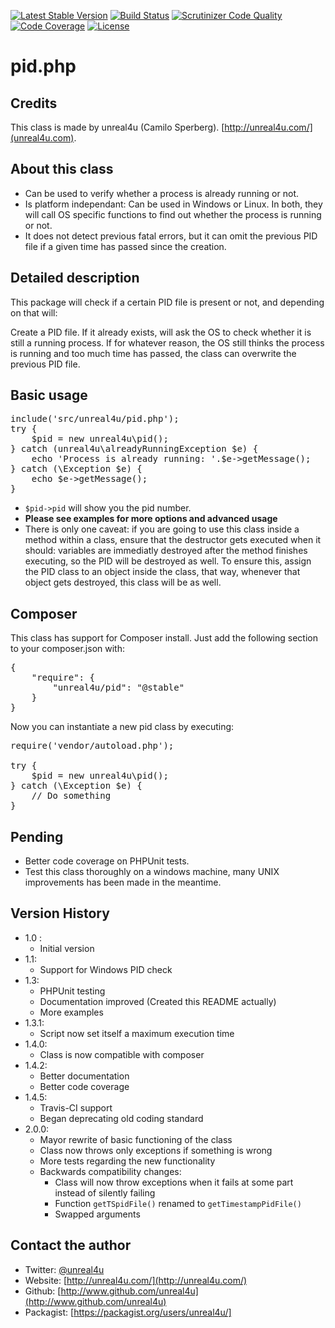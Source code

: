 [![Latest Stable Version](https://poser.pugx.org/unreal4u/pid/v/stable.png)](https://packagist.org/packages/unreal4u/pid)
[![Build Status](https://travis-ci.org/unreal4u/pid.png?branch=master)](https://travis-ci.org/unreal4u/pid)
[![Scrutinizer Code Quality](https://scrutinizer-ci.com/g/unreal4u/pid/badges/quality-score.png?s=250617550b830844374c830e955dfbdd31df3c11)](https://scrutinizer-ci.com/g/unreal4u/pid/)
[![Code Coverage](https://scrutinizer-ci.com/g/unreal4u/pid/badges/coverage.png?s=69f58ff3d306565bcde70c045878420f7bbdbd29)](https://scrutinizer-ci.com/g/unreal4u/pid/)
[![License](https://poser.pugx.org/unreal4u/pid/license.png)](https://packagist.org/packages/unreal4u/pid)

pid.php
======

Credits
--------

This class is made by unreal4u (Camilo Sperberg). [http://unreal4u.com/](unreal4u.com).

About this class
--------

* Can be used to verify whether a process is already running or not.
* Is platform independant: Can be used in Windows or Linux. In both, they will call OS specific functions to find out whether the process is running or not.
* It does not detect previous fatal errors, but it can omit the previous PID file if a given time has passed since the creation.

Detailed description
---------

This package will check if a certain PID file is present or not, and depending on that will:

Create a PID file.
If it already exists, will ask the OS to check whether it is still a running process.
If for whatever reason, the OS still thinks the process is running and too much time has passed, the class can overwrite the previous PID file.

Basic usage
----------

<pre>include('src/unreal4u/pid.php');
try {
    $pid = new unreal4u\pid();
} catch (unreal4u\alreadyRunningException $e) {
    echo 'Process is already running: '.$e->getMessage();
} catch (\Exception $e) {
    echo $e->getMessage();
}
</pre>
* `$pid->pid` will show you the pid number.
* **Please see examples for more options and advanced usage**
* There is only one caveat: if you are going to use this class inside a method within a class, ensure that the destructor gets executed when it should: variables are immediatly destroyed after the method finishes executing, so the PID will be destroyed as well. To ensure this, assign the PID class to an object inside the class, that way, whenever that object gets destroyed, this class will be as well.

Composer
----------

This class has support for Composer install. Just add the following section to your composer.json with:

<pre>
{
    "require": {
        "unreal4u/pid": "@stable"
    }
}
</pre>

Now you can instantiate a new pid class by executing:

<pre>
require('vendor/autoload.php');

try {
    $pid = new unreal4u\pid();
} catch (\Exception $e) {
    // Do something
}
</pre>

Pending
---------
* Better code coverage on PHPUnit tests.
* Test this class thoroughly on a windows machine, many UNIX improvements has been made in the meantime.

Version History
----------

* 1.0 :
    * Initial version
* 1.1:
    * Support for Windows PID check
* 1.3:
    * PHPUnit testing
    * Documentation improved (Created this README actually)
    * More examples
* 1.3.1:
    * Script now set itself a maximum execution time
* 1.4.0:
    * Class is now compatible with composer
* 1.4.2:
    * Better documentation
    * Better code coverage
* 1.4.5:
    * Travis-CI support
    * Began deprecating old coding standard
* 2.0.0:
    * Mayor rewrite of basic functioning of the class
    * Class now throws only exceptions if something is wrong
    * More tests regarding the new functionality
    * Backwards compatibility changes:
        * Class will now throw exceptions when it fails at some part instead of silently failing
        * Function <code>getTSpidFile()</code> renamed to <code>getTimestampPidFile()</code>
        * Swapped arguments

Contact the author
-------

* Twitter:   [@unreal4u](http://twitter.com/unreal4u)
* Website:   [http://unreal4u.com/](http://unreal4u.com/)
* Github:    [http://www.github.com/unreal4u](http://www.github.com/unreal4u)
* Packagist: [https://packagist.org/users/unreal4u/]
